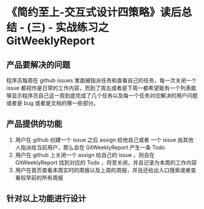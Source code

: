 # 《简约至上-交互式设计四策略》读后总结 - (三) - 实战练习之 GitWeeklyReport

## 产品要解决的问题

程序员每周在 github issues 里面被指派任务和查看自己的任务，每一次关闭一个 issue 都视作是日常的工作内容，而到了周五或者是下周一都希望能有一个列表能够显示程序员自己这一周到底完成了几个任务以及每一个任务对应解决的用户问题或者是 bug 或者是文档的哪一些部分。

## 产品提供的功能

1. 用户在 github 创建一个 issue 之后 assign 给他自己或者 一个 issue 由其他人指派给当前用户，那么会在 GitWeeklyReport 产生一条 Todo
2. 用户在 github 上关闭一个 assign 给自己的 issue ，则会在 GitWeeklyReport 找到对应的 Todo ，将至关闭，并且记录为本周的工作内容
3. 用户在首页查看本周实时的周报以及上周的周报，并且还给出入口搜索或者查看较早前的所有周报

## 针对以上功能进行设计





